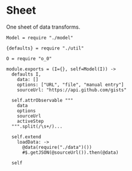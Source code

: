 Sheet
=====

One sheet of data transforms.

    Model = require "./model"

    {defaults} = require "./util"

    O = require "o_0"

    module.exports = (I={}, self=Model(I)) ->
      defaults I,
        data: []
        options: ["URL", "file", "manual entry"]
        sourceUrl: "https://api.github.com/gists"

      self.attrObservable """
        data
        options
        sourceUrl
        activeStep
      """.split(/\s+/)...

      self.extend
        loadData: ->
          @data(require("./data")())
          #$.getJSON(@sourceUrl()).then(@data)

      self
